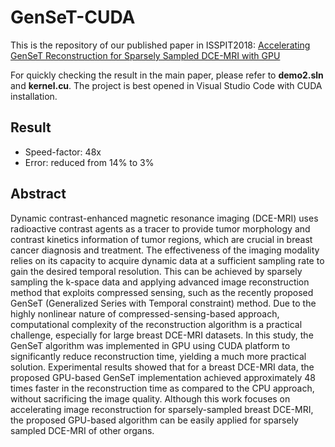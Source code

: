 # GenSeT-CUDA
This is the repository of our published paper in ISSPIT2018: [Accelerating GenSeT Reconstruction for Sparsely Sampled DCE-MRI with GPU](https://ieeexplore.ieee.org/document/8642674)

For quickly checking the result in the main paper, please refer to **demo2.sln** and **kernel.cu**. The project is best opened in Visual Studio Code with CUDA installation.

## Result
- Speed-factor: 48x
- Error: reduced from 14% to 3%

## Abstract
Dynamic contrast-enhanced magnetic resonance imaging (DCE-MRI) uses radioactive contrast agents as a tracer to provide tumor morphology and contrast kinetics information of tumor regions, which are crucial in breast cancer diagnosis and treatment. The effectiveness of the imaging modality relies on its capacity to acquire dynamic data at a sufficient sampling rate to gain the desired temporal resolution. This can be achieved by sparsely sampling the k-space data and applying advanced image reconstruction method that exploits compressed sensing, such as the recently proposed GenSeT (Generalized Series with Temporal constraint) method. Due to the highly nonlinear nature of compressed-sensing-based approach, computational complexity of the reconstruction algorithm is a practical challenge, especially for large breast DCE-MRI datasets. In this study, the GenSeT algorithm was implemented in GPU using CUDA platform to significantly reduce reconstruction time, yielding a much more practical solution. Experimental results showed that for a breast DCE-MRI data, the proposed GPU-based GenSeT implementation achieved approximately 48 times faster in the reconstruction time as compared to the CPU approach, without sacrificing the image quality. Although this work focuses on accelerating image reconstruction for sparsely-sampled breast DCE-MRI, the proposed GPU-based algorithm can be easily applied for sparsely sampled DCE-MRI of other organs.
